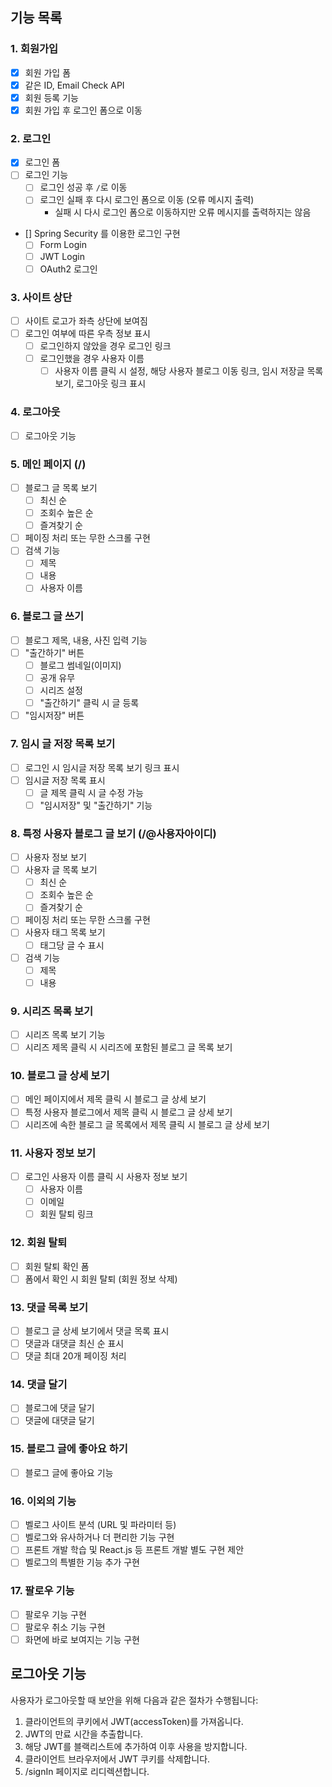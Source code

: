 ## 기능 목록

### 1. 회원가입
- [x] 회원 가입 폼
- [x] 같은 ID, Email Check API
- [x] 회원 등록 기능
- [x] 회원 가입 후 로그인 폼으로 이동

### 2. 로그인
- [x] 로그인 폼
- [ ] 로그인 기능
    - [ ] 로그인 성공 후 `/`로 이동
    - [ ] 로그인 실패 후 다시 로그인 폼으로 이동 (오류 메시지 출력)  
      - 실패 시 다시 로그인 폼으로 이동하지만 오류 메시지를 출력하지는 않음
- [] Spring Security 를 이용한 로그인 구현
    - [ ] Form Login
    - [ ] JWT Login
    - [ ] OAuth2 로그인

### 3. 사이트 상단
- [ ] 사이트 로고가 좌측 상단에 보여짐
- [ ] 로그인 여부에 따른 우측 정보 표시
    - [ ] 로그인하지 않았을 경우 로그인 링크
    - [ ] 로그인했을 경우 사용자 이름
        - [ ] 사용자 이름 클릭 시 설정, 해당 사용자 블로그 이동 링크, 임시 저장글 목록 보기, 로그아웃 링크 표시

### 4. 로그아웃
- [ ] 로그아웃 기능

### 5. 메인 페이지 (/)
- [ ] 블로그 글 목록 보기
    - [ ] 최신 순
    - [ ] 조회수 높은 순
    - [ ] 즐겨찾기 순
- [ ] 페이징 처리 또는 무한 스크롤 구현
- [ ] 검색 기능
    - [ ] 제목
    - [ ] 내용
    - [ ] 사용자 이름

### 6. 블로그 글 쓰기
- [ ] 블로그 제목, 내용, 사진 입력 기능
- [ ] "출간하기" 버튼
    - [ ] 블로그 썸네일(이미지)
    - [ ] 공개 유무
    - [ ] 시리즈 설정
    - [ ] "출간하기" 클릭 시 글 등록
- [ ] "임시저장" 버튼

### 7. 임시 글 저장 목록 보기
- [ ] 로그인 시 임시글 저장 목록 보기 링크 표시
- [ ] 임시글 저장 목록 표시
    - [ ] 글 제목 클릭 시 글 수정 가능
    - [ ] "임시저장" 및 "출간하기" 기능

### 8. 특정 사용자 블로그 글 보기 (/@사용자아이디)
- [ ] 사용자 정보 보기
- [ ] 사용자 글 목록 보기
    - [ ] 최신 순
    - [ ] 조회수 높은 순
    - [ ] 즐겨찾기 순
- [ ] 페이징 처리 또는 무한 스크롤 구현
- [ ] 사용자 태그 목록 보기
    - [ ] 태그당 글 수 표시
- [ ] 검색 기능
    - [ ] 제목
    - [ ] 내용

### 9. 시리즈 목록 보기
- [ ] 시리즈 목록 보기 기능
- [ ] 시리즈 제목 클릭 시 시리즈에 포함된 블로그 글 목록 보기

### 10. 블로그 글 상세 보기
- [ ] 메인 페이지에서 제목 클릭 시 블로그 글 상세 보기
- [ ] 특정 사용자 블로그에서 제목 클릭 시 블로그 글 상세 보기
- [ ] 시리즈에 속한 블로그 글 목록에서 제목 클릭 시 블로그 글 상세 보기

### 11. 사용자 정보 보기
- [ ] 로그인 사용자 이름 클릭 시 사용자 정보 보기
    - [ ] 사용자 이름
    - [ ] 이메일
    - [ ] 회원 탈퇴 링크

### 12. 회원 탈퇴
- [ ] 회원 탈퇴 확인 폼
- [ ] 폼에서 확인 시 회원 탈퇴 (회원 정보 삭제)

### 13. 댓글 목록 보기
- [ ] 블로그 글 상세 보기에서 댓글 목록 표시
- [ ] 댓글과 대댓글 최신 순 표시
- [ ] 댓글 최대 20개 페이징 처리

### 14. 댓글 달기
- [ ] 블로그에 댓글 달기
- [ ] 댓글에 대댓글 달기

### 15. 블로그 글에 좋아요 하기
- [ ] 블로그 글에 좋아요 기능

### 16. 이외의 기능
- [ ] 벨로그 사이트 분석 (URL 및 파라미터 등)
- [ ] 벨로그와 유사하거나 더 편리한 기능 구현
- [ ] 프론트 개발 학습 및 React.js 등 프론트 개발 별도 구현 제안
- [ ] 벨로그의 특별한 기능 추가 구현

### 17. 팔로우 기능
- [ ] 팔로우 기능 구현
- [ ] 팔로우 취소 기능 구현
- [ ] 화면에 바로 보여지는 기능 구현

## 로그아웃 기능
사용자가 로그아웃할 때 보안을 위해 다음과 같은 절차가 수행됩니다:
1. 클라이언트의 쿠키에서 JWT(accessToken)를 가져옵니다.
2. JWT의 만료 시간을 추출합니다.
3. 해당 JWT를 블랙리스트에 추가하여 이후 사용을 방지합니다.
4. 클라이언트 브라우저에서 JWT 쿠키를 삭제합니다.
5. /signIn 페이지로 리디렉션합니다.
